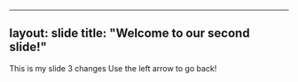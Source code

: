 
---
layout: slide
title: "Welcome to our second slide!"
---
This is my slide 3 changes
Use the left arrow to go back!
